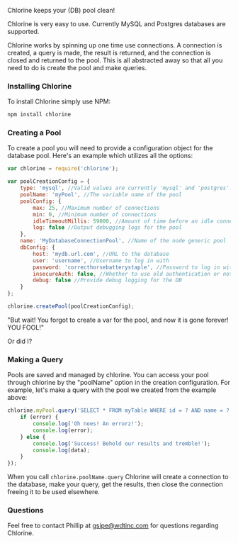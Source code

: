 Chlorine keeps your (DB) pool clean!

Chlorine is very easy to use. Currently MySQL and Postgres databases are supported.

Chlorine works by spinning up one time use connections. A connection is created, a query is made, the result is returned, and the connection is closed and returned to the pool. This is all abstracted away so that all you need to do is create the pool and make queries.

### Installing Chlorine ###
To install Chlorine simply use NPM:

```sh
npm install chlorine
```

### Creating a Pool ###
To create a pool you will need to provide a configuration object for the database pool. Here's an example which utilizes all the options:

```js
var chlorine = require('chlorine');

var poolCreationConfig = {
    type: 'mysql', //Valid values are currently 'mysql' and 'postgres'. Chlorine will fallback on mySQL if an invalid value is passed.
    poolName: 'myPool', //The variable name of the pool
    poolConfig: {
        max: 25, //Maximum number of connections
        min: 0, //Minimum number of connections
        idleTimeoutMillis: 59000, //Amount of time before an idle connection expires
        log: false //Output debugging logs for the pool
    },
    name: 'MyDatabaseConnectionPool', //Name of the node generic pool
    dbConfig: {
        host: 'mydb.url.com', //URL to the database
        user: 'username', //Username to log in with
        password: 'correcthorsebatterystaple', //Password to log in with
        insecureAuth: false, //Whether to use old authentication or not
        debug: false //Provide debug logging for the DB
    }
};

chlorine.createPool(poolCreationConfig);
```

"But wait! You forgot to create a var for the pool, and now it is gone forever! YOU FOOL!"

Or did I?

### Making a Query ###
Pools are saved and managed by chlorine. You can access your pool through chlorine by the "poolName" option in the creation configuration. For example, let's make a query with the pool we created from the example above:

```js
chlorine.myPool.query('SELECT * FROM myTable WHERE id = ? AND name = ?', [7, 'Johnson'], function (error, data) {
    if (error) {
        console.log('Oh noes! An errorz!');
        console.log(error);
    } else {
        console.log('Success! Behold our results and tremble!');
        console.log(data);
    }
});
```

When you call `chlorine.poolName.query` Chlorine will create a connection to the database, make your query, get the results, then close the connection freeing it to be used elsewhere.

### Questions ###
Feel free to contact Phillip at gsipe@wdtinc.com for questions regarding Chlorine.
